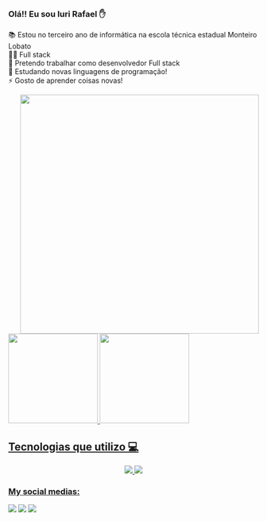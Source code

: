 ### Olá!! Eu sou Iuri Rafael ✋ 
📚 Estou no terceiro ano de informática na escola técnica estadual Monteiro Lobato
<br>
👩‍💻 Full stack
<br>
💼 Pretendo trabalhar como desenvolvedor Full stack
<br>
🌱 Estudando novas linguagens de programação!
<br>
⚡ Gosto de aprender coisas novas!

<div>
<img align="right" height="480em" 
  src="https://raw.githubusercontent.com/gist/teteumateus/0ce8fc4519126a5409981a217e940b81/raw/072fa0727db1adc9bc81eb287c9367a96d18ae30/githubcard.svg" />
  <a href="https://github.com/iuriRafael">
  <img height="180em" src="https://github-readme-stats.vercel.app/api?username=iuriRafael&show_icons=true&hide_border=true&theme=tokyonight&include_all_commits=true&count_private=true&bg_color=35,1a1b27,252334"/>
     <img height="180em" src="https://github-readme-stats.vercel.app/api/top-langs/?username=iuriRafael&layout=compact&langs_count=16&hide_border=true&theme=tokyonight"/>
</div>

## Tecnologias que utilizo 💻
<div align="center">
    <img src="https://skillicons.dev/icons?i=bootstrap,html,css,vscode,github,figma,git" />
    <img src="https://skillicons.dev/icons?i=nodejs,python,javascript,express,mongodb,c,java,mysql" /><br>
</div>



### My social medias:

<div>
  <a href="iurigames11@gmail.com" target="_blank"><img src="https://img.shields.io/badge/Gmail-D14836?style=for-the-badge&logo=gmail&logoColor=white" target="_blank"></a>
  <a href="https://www.instagram.com/_iurirafael_/" target="_blank"><img src="https://img.shields.io/badge/Instagram-E4405F?style=for-the-badge&logo=instagram&logoColor=white" target="_blank"></a>
  <a href="https://www.linkedin.com/in/iuri-rafael-48ba97259/" target="_blank"><img src="https://img.shields.io/badge/Linkedin-9146FF?style=for-the-badge&logo=twitch&logoColor=white" target="_blank"></a>
</div>


